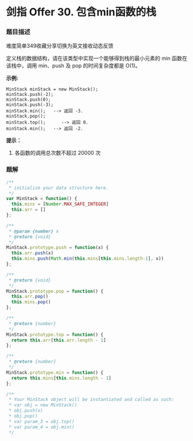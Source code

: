 # **剑指 Offer 30. 包含min函数的栈**

### 题目描述

难度简单349收藏分享切换为英文接收动态反馈

定义栈的数据结构，请在该类型中实现一个能够得到栈的最小元素的 min 函数在该栈中，调用 min、push 及 pop 的时间复杂度都是 O(1)。

**示例:**

```
MinStack minStack = new MinStack();
minStack.push(-2);
minStack.push(0);
minStack.push(-3);
minStack.min();   --> 返回 -3.
minStack.pop();
minStack.top();      --> 返回 0.
minStack.min();   --> 返回 -2.

```

**提示：**

1. 各函数的调用总次数不超过 20000 次

### 题解

```jsx
/**
 * initialize your data structure here.
 */
var MinStack = function() {
  this.mins = [Number.MAX_SAFE_INTEGER]
  this.arr = []
};

/** 
 * @param {number} x
 * @return {void}
 */
MinStack.prototype.push = function(x) {
  this.arr.push(x)
  this.mins.push(Math.min(this.mins[this.mins.length-1], x))
};

/**
 * @return {void}
 */
MinStack.prototype.pop = function() {
  this.arr.pop()
  this.mins.pop()
};

/**
 * @return {number}
 */
MinStack.prototype.top = function() {
  return this.arr[this.arr.length - 1]
};

/**
 * @return {number}
 */
MinStack.prototype.min = function() {
  return this.mins[this.mins.length - 1]
};

/**
 * Your MinStack object will be instantiated and called as such:
 * var obj = new MinStack()
 * obj.push(x)
 * obj.pop()
 * var param_3 = obj.top()
 * var param_4 = obj.min()
 */
```